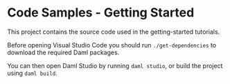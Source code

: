 # Code Samples - Getting Started

This project contains the source code used in the getting-started tutorials.

Before opening Visual Studio Code you should run `./get-dependencies` to download the required Daml packages.

You can then open Daml Studio by running `daml studio`, or build the project using `daml build`.
